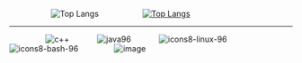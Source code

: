 &emsp;&emsp;&emsp;&emsp;&emsp; ![Top Langs](https://github-readme-stats.vercel.app/api/top-langs/?username=jkeresman01&theme=github_dark&token=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) &emsp;&emsp;&emsp;&emsp;&emsp;
[![Top Langs](https://github-readme-stats.vercel.app/api/top-langs/?username=jkeresman01&theme=github_dark&layout=donut&hide_title=true&token=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)](https://github.com/jkeresman01/github-readme-stats)

***

&emsp;&emsp;&emsp; &emsp;
![c++](https://github.com/jkeresman01/jkeresman01/assets/165517653/a3b11290-2cbc-44a1-95bc-ae6f661fc680) &emsp;&emsp;&emsp;
![java96](https://github.com/jkeresman01/jkeresman01/assets/165517653/00caf14c-706d-4b60-813f-4bc4e4e1fb96) &emsp;&emsp;&emsp;
![icons8-linux-96](https://github.com/jkeresman01/jkeresman01/assets/165517653/f2adc49f-0de9-479b-b5eb-10792afcafa4) &emsp;&emsp;&emsp;
![icons8-bash-96](https://github.com/jkeresman01/jkeresman01/assets/165517653/2a886147-ca9c-49e7-af52-d9972c0172ee) &emsp;&emsp;&emsp;&emsp;
![image](https://github.com/jkeresman01/jkeresman01/assets/165517653/2b6434f1-e71e-4e45-84fa-b2165b09d900) &emsp;&emsp;&emsp;

<!--
**jkeresman01/jkeresman01** is a ✨ _special_ ✨ repository because its `README.md` (this file) appears on your GitHub profile.

Here are some ideas to get you started:

- 🔭 I’m currently working on ...
- 🌱 I’m currently learning ...
- 👯 I’m looking to collaborate on ...
- 🤔 I’m looking for help with ...
- 💬 Ask me about ...
- 📫 How to reach me: ...
- 😄 Pronouns: ...
- ⚡ Fun fact: ...
-->
